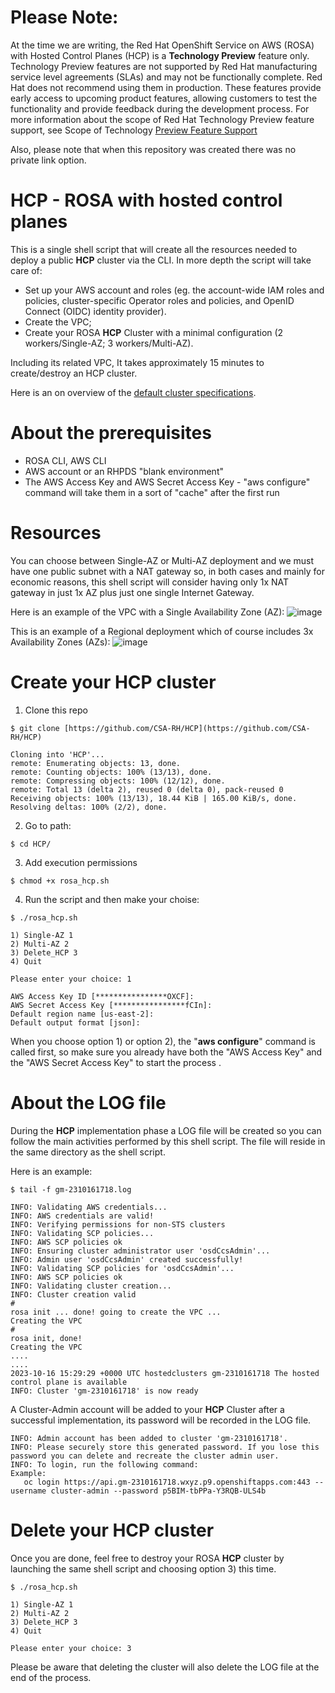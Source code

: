 # Please Note:
At the time we are writing, the Red Hat OpenShift Service on AWS (ROSA) with Hosted Control Planes (HCP) is a **Technology Preview** feature only. Technology Preview features are not supported by Red Hat manufacturing service level agreements (SLAs) and may not be functionally complete. Red Hat does not recommend using them in production. These features provide early access to upcoming product features, allowing customers to test the functionality and provide feedback during the development process. For more information about the scope of Red Hat Technology Preview feature support, see Scope of Technology [Preview Feature Support](https://access.redhat.com/support/offerings/techpreview)

Also, please note that when this repository was created there was no private link option.

# HCP - ROSA with hosted control planes
This is a single shell script that will create all the resources needed to deploy a public **HCP** cluster via the CLI.
In more depth the script will take care of:
- Set up your AWS account and roles (eg. the account-wide IAM roles and policies, cluster-specific Operator roles and policies, and OpenID Connect (OIDC) identity provider).
- Create the VPC;
- Create your ROSA **HCP** Cluster with a minimal configuration (2 workers/Single-AZ; 3 workers/Multi-AZ).

Including its related VPC, It takes approximately 15 minutes to create/destroy an HCP cluster.

Here is an on overview of the [default cluster specifications](https://docs.openshift.com/rosa/rosa_hcp/rosa-hcp-sts-creating-a-cluster-quickly.html#rosa-sts-overview-of-the-default-cluster-specifications_rosa-hcp-sts-creating-a-cluster-quickly).

# About the prerequisites
- ROSA CLI, AWS CLI
- AWS account or an RHPDS "blank environment" 
- The AWS Access Key and AWS Secret Access Key - "aws configure" command will take them in a sort of "cache" after the first run

# Resources
You can choose between Single-AZ or Multi-AZ deployment and we must have one public subnet with a NAT gateway so, in both cases and mainly for economic reasons, this shell script will consider having only 1x NAT gateway in just 1x AZ plus just one single Internet Gateway.

Here is an example of the VPC with a Single Availability Zone (AZ):
![image](https://github.com/CSA-RH/HCP/assets/40911235/26d2ba39-49f1-405d-ad50-45ac24239eb2)

This is an example of a Regional deployment which of course includes 3x Availability Zones (AZs):
![image](https://github.com/CSA-RH/HCP/assets/40911235/50a26cb6-44a3-43e5-b836-5fe66f6bde3b)


# Create your HCP cluster
1. Clone this repo
```
$ git clone [https://github.com/CSA-RH/HCP](https://github.com/CSA-RH/HCP)

Cloning into 'HCP'...
remote: Enumerating objects: 13, done.
remote: Counting objects: 100% (13/13), done.
remote: Compressing objects: 100% (12/12), done.
remote: Total 13 (delta 2), reused 0 (delta 0), pack-reused 0
Receiving objects: 100% (13/13), 18.44 KiB | 165.00 KiB/s, done.
Resolving deltas: 100% (2/2), done.
```
2. Go to path:
```
$ cd HCP/
```

3. Add execution permissions
```
$ chmod +x rosa_hcp.sh 
```

4. Run the script and then make your choise:
```
$ ./rosa_hcp.sh 

1) Single-AZ 1
2) Multi-AZ 2
3) Delete_HCP 3
4) Quit

Please enter your choice: 1

AWS Access Key ID [****************OXCF]: 
AWS Secret Access Key [****************fCIn]: 
Default region name [us-east-2]: 
Default output format [json]:
```

When you choose option 1) or option 2), the "**aws configure**" command is called first, so make sure you already have both the "AWS Access Key" and the "AWS Secret Access Key" to start the process .


# About the LOG file
During the **HCP** implementation phase a LOG file will be created so you can follow the main activities performed by this shell script. 
The file will reside in the same directory as the shell script.

Here is an example:
```
$ tail -f gm-2310161718.log 

INFO: Validating AWS credentials...
INFO: AWS credentials are valid!
INFO: Verifying permissions for non-STS clusters
INFO: Validating SCP policies...
INFO: AWS SCP policies ok
INFO: Ensuring cluster administrator user 'osdCcsAdmin'...
INFO: Admin user 'osdCcsAdmin' created successfully!
INFO: Validating SCP policies for 'osdCcsAdmin'...
INFO: AWS SCP policies ok
INFO: Validating cluster creation...
INFO: Cluster creation valid
#
rosa init ... done! going to create the VPC ...
Creating the VPC
#
rosa init, done!
Creating the VPC
....
....
2023-10-16 15:29:29 +0000 UTC hostedclusters gm-2310161718 The hosted control plane is available
INFO: Cluster 'gm-2310161718' is now ready
```

A Cluster-Admin account will be added to your **HCP** Cluster after a successful implementation, its password will be recorded in the LOG file.
```
INFO: Admin account has been added to cluster 'gm-2310161718'.
INFO: Please securely store this generated password. If you lose this password you can delete and recreate the cluster admin user.
INFO: To login, run the following command:
Example:
   oc login https://api.gm-2310161718.wxyz.p9.openshiftapps.com:443 --username cluster-admin --password p5BIM-tbPPa-Y3RQB-ULS4b
```

# Delete your HCP cluster
Once you are done, feel free to destroy your ROSA **HCP** cluster by launching the same shell script and choosing option 3) this time. 
```
$ ./rosa_hcp.sh 

1) Single-AZ 1
2) Multi-AZ 2
3) Delete_HCP 3
4) Quit

Please enter your choice: 3
```
Please be aware that deleting the cluster will also delete the LOG file at the end of the process. 
